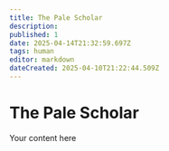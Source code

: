 ```yaml
---
title: The Pale Scholar
description: 
published: 1
date: 2025-04-14T21:32:59.697Z
tags: human
editor: markdown
dateCreated: 2025-04-10T21:22:44.509Z
---
```


# The Pale Scholar
Your content here

